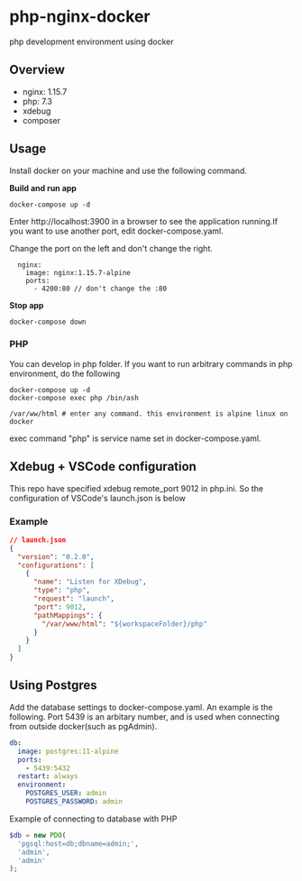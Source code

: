 # php-nginx-docker

php development environment using docker

## Overview

- nginx: 1.15.7
- php: 7.3
- xdebug
- composer

## Usage

Install docker on your machine and use the following command.

**Build and run app**

```
docker-compose up -d
```

Enter http://localhost:3900 in a browser to see the application running.If you want to use another port, edit docker-compose.yaml.

Change the port on the left and don't change the right.

```
  nginx:
    image: nginx:1.15.7-alpine
    ports:
      - 4200:80 // don't change the :80
```

**Stop app**

```
docker-compose down
```

### PHP

You can develop in php folder. If you want to run arbitrary commands in php environment, do the following

```
docker-compose up -d
docker-compose exec php /bin/ash

/var/ww/html # enter any command. this environment is alpine linux on docker
```

exec command "php" is service name set in docker-compose.yaml.

## Xdebug + VSCode configuration

This repo have specified xdebug remote_port 9012 in php.ini. So the configuration of VSCode's launch.json is below

### Example

```json
// launch.json
{
  "version": "0.2.0",
  "configurations": [
    {
      "name": "Listen for XDebug",
      "type": "php",
      "request": "launch",
      "port": 9012,
      "pathMappings": {
        "/var/www/html": "${workspaceFolder}/php"
      }
    }
  ]
}
```

## Using Postgres

Add the database settings to docker-compose.yaml. An example is the following. Port 5439 is an arbitary number, and is used when connecting from outside docker(such as pgAdmin).

```yaml
db:
  image: postgres:11-alpine
  ports:
    - 5439:5432
  restart: always
  environment:
    POSTGRES_USER: admin
    POSTGRES_PASSWORD: admin
```

Example of connecting to database with PHP

```php
$db = new PDO(
  'pgsql:host=db;dbname=admin;',
  'admin',
  'admin'
);
```
